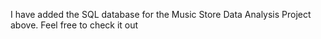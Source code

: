 I have added the SQL database for the Music Store Data Analysis Project above. Feel free to check it out
